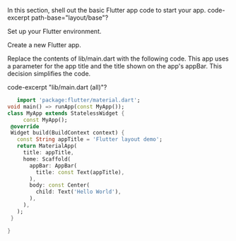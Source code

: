 In this section, shell out the basic Flutter app code to start your app.
code-excerpt path-base="layout/base"?


Set up your Flutter environment.


Create a new Flutter app.


Replace the contents of lib/main.dart with the following code.
   This app uses a parameter for the app title and the title shown
   on the app's appBar. This decision simplifies the code.


code-excerpt "lib/main.dart (all)"?
```dart
   import 'package:flutter/material.dart';
void main() => runApp(const MyApp());
class MyApp extends StatelessWidget {
     const MyApp();
 @override
 Widget build(BuildContext context) {
   const String appTitle = 'Flutter layout demo';
   return MaterialApp(
     title: appTitle,
     home: Scaffold(
       appBar: AppBar(
         title: const Text(appTitle),
       ),
       body: const Center(
         child: Text('Hello World'),
       ),
     ),
   );
 }

}
   ```
